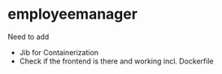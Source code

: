 # employeemanager

Need to add
- Jib for Containerization
- Check if the frontend is there and working incl. Dockerfile
